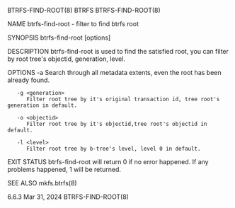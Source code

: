 BTRFS-FIND-ROOT(8)							     BTRFS							    BTRFS-FIND-ROOT(8)

NAME
       btrfs-find-root - filter to find btrfs root

SYNOPSIS
       btrfs-find-root [options] <device>

DESCRIPTION
       btrfs-find-root is used to find the satisfied root, you can filter by root tree's objectid, generation, level.

OPTIONS
       -a     Search through all metadata extents, even the root has been already found.

       -g <generation>
	      Filter root tree by it's original transaction id, tree root's generation in default.

       -o <objectid>
	      Filter root tree by it's objectid,tree root's objectid in default.

       -l <level>
	      Filter root tree by b-tree's level, level 0 in default.

EXIT STATUS
       btrfs-find-root will return 0 if no error happened.  If any problems happened, 1 will be returned.

SEE ALSO
       mkfs.btrfs(8)

6.6.3									 Mar 31, 2024							    BTRFS-FIND-ROOT(8)
